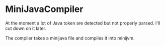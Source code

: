 # MiniJavaCompiler
At the moment a lot of Java token are detected but not properly parsed.
I'll cut down on it later.

The compiler takes a minijava file and compiles it into minijvm.